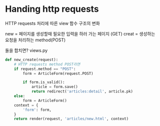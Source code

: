 # Handing http requests
HTTP requests 처리에 따른 view 함수 구조의 변화

new = 페이지를 생성할때 필요한 입력을 하러 가는 페이지 (GET)
creat = 생성하는 요청을 처리하는 method(POST)

둘을 합치면?
views.py
```py
def new_create(request):
    # HTTP requests method POST라면
    if request.method == "POST":
        form = ArticleForm(request.POST)

        if form.is_valid():
            article = form.save()
            return redirect('articles:detail', article.pk)
    else:
        form = ArticleForm()
    context = {
        'form': form,
    }
    return render(request, 'articles/new.html', context)
```